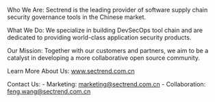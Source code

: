 Who We Are: Sectrend is the leading provider of software supply chain security governance tools in the Chinese market. 

What We Do: We specialize in building DevSecOps tool chain and are dedicated to providing world-class application security products.

Our Mission: Together with our customers and partners, we aim to be a catalyst in developing a more collaborative open source community.

Learn More About Us: www.sectrend.com.cn

Contact Us: 
    - Marketing: marketing@sectrend.com.cn
    - Collaboration: feng.wang@sectrend.com.cn
    
    

